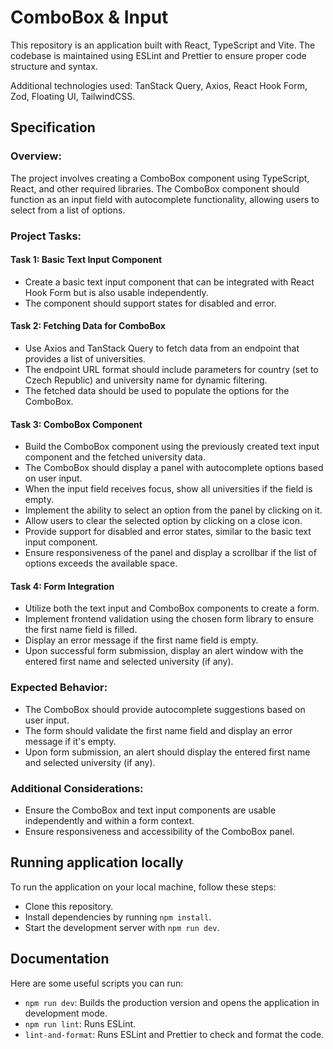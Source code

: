 # ComboBox & Input

This repository is an application built with React, TypeScript and Vite. The codebase is maintained using ESLint and Prettier to ensure proper code structure and
syntax.

Additional technologies used: TanStack Query, Axios, React Hook Form, Zod, Floating UI, TailwindCSS.

## Specification

### Overview:
The project involves creating a ComboBox component using TypeScript, React, and other required libraries.
The ComboBox component should function as an input field with autocomplete functionality, allowing users to select from a list of options.

### Project Tasks:

#### Task 1: Basic Text Input Component
 - Create a basic text input component that can be integrated with React Hook Form but is also usable independently.
 - The component should support states for disabled and error.

#### Task 2: Fetching Data for ComboBox
 - Use Axios and TanStack Query to fetch data from an endpoint that provides a list of universities.
 - The endpoint URL format should include parameters for country (set to Czech Republic) and university name for dynamic filtering.
 - The fetched data should be used to populate the options for the ComboBox.

#### Task 3: ComboBox Component
 - Build the ComboBox component using the previously created text input component and the fetched university data.
 - The ComboBox should display a panel with autocomplete options based on user input.
 - When the input field receives focus, show all universities if the field is empty.
 - Implement the ability to select an option from the panel by clicking on it.
 - Allow users to clear the selected option by clicking on a close icon.
 - Provide support for disabled and error states, similar to the basic text input component.
 - Ensure responsiveness of the panel and display a scrollbar if the list of options exceeds the available space.

#### Task 4: Form Integration
 - Utilize both the text input and ComboBox components to create a form.
 - Implement frontend validation using the chosen form library to ensure the first name field is filled.
 - Display an error message if the first name field is empty.
 - Upon successful form submission, display an alert window with the entered first name and selected university (if any).

### Expected Behavior:
 - The ComboBox should provide autocomplete suggestions based on user input.
 - The form should validate the first name field and display an error message if it's empty.
 - Upon form submission, an alert should display the entered first name and selected university (if any).

### Additional Considerations:
 - Ensure the ComboBox and text input components are usable independently and within a form context.
 - Ensure responsiveness and accessibility of the ComboBox panel.

## Running application locally

To run the application on your local machine, follow these steps:

- Clone this repository.
- Install dependencies by running `npm install`.
- Start the development server with `npm run dev`.

## Documentation

Here are some useful scripts you can run:

- `npm run dev`: Builds the production version and opens the application in development mode.
- `npm run lint`: Runs ESLint.
- `lint-and-format`: Runs ESLint and Prettier to check and format the code.
